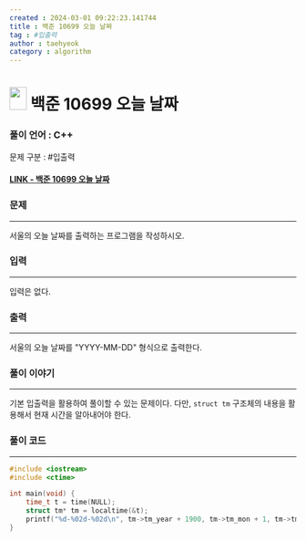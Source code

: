 ```yaml
---
created : 2024-03-01 09:22:23.141744
title : 백준 10699 오늘 날짜
tag : #입출력
author : taehyeok
category : algorithm
---
```

# <img src="https://d2gd6pc034wcta.cloudfront.net/tier/1.svg" width="30" height="40"> 백준 10699 오늘 날짜


### 풀이 언어 : C++

문제 구분 : #입출력
#### [LINK - 백준 10699 오늘 날짜](https://www.acmicpc.net/problem/10699)

### 문제
<hr>

서울의 오늘 날짜를 출력하는 프로그램을 작성하시오.

### 입력
<hr>

입력은 없다.
### 출력
<hr>

서울의 오늘 날짜를 "YYYY-MM-DD" 형식으로 출력한다.
### 풀이 이야기
<hr>

기본 입출력을 활용하여 풀이할 수 있는 문제이다. 다만, `struct tm` 구조체의 내용을 활용해서 현재 시간을 알아내어야 한다.

### 풀이 코드
<hr>

``` c++
#include <iostream>
#include <ctime>

int main(void) {
    time_t t = time(NULL);
    struct tm* tm = localtime(&t);
    printf("%d-%02d-%02d\n", tm->tm_year + 1900, tm->tm_mon + 1, tm->tm_mday);
}
```
